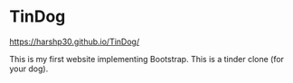 # TinDog

https://harshp30.github.io/TinDog/

This is my first website implementing Bootstrap. This is a tinder clone (for your dog). 
